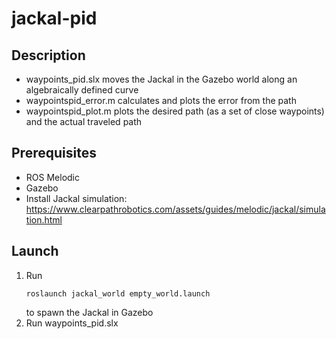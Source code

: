 # jackal-pid

## Description
* waypoints_pid.slx moves the Jackal in the Gazebo world along an algebraically defined curve
* waypointspid_error.m calculates and plots the error from the path
* waypointspid_plot.m plots the desired path (as a set of close waypoints) and the actual traveled path
## Prerequisites
* ROS Melodic
* Gazebo 
* Install Jackal simulation: https://www.clearpathrobotics.com/assets/guides/melodic/jackal/simulation.html

## Launch
1. Run
   ```
   roslaunch jackal_world empty_world.launch
   ```
   to spawn the Jackal in Gazebo
3. Run waypoints_pid.slx
